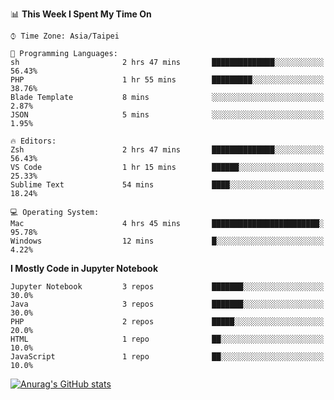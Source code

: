 <!--### Hi there 👋-->

<!--
**treevel/treevel** is a ✨ _special_ ✨ repository because its `README.md` (this file) appears on your GitHub profile.

Here are some ideas to get you started:

- 🔭 I’m currently working on ...
- 🌱 I’m currently learning ...
- 👯 I’m looking to collaborate on ...
- 🤔 I’m looking for help with ...
- 💬 Ask me about ...
- 📫 How to reach me: ...
- 😄 Pronouns: ...
- ⚡ Fun fact: ...
-->

<!--START_SECTION:waka-->
📊 **This Week I Spent My Time On** 

```text
⌚︎ Time Zone: Asia/Taipei

💬 Programming Languages: 
sh                       2 hrs 47 mins       ██████████████░░░░░░░░░░░   56.43% 
PHP                      1 hr 55 mins        █████████░░░░░░░░░░░░░░░░   38.76% 
Blade Template           8 mins              ░░░░░░░░░░░░░░░░░░░░░░░░░   2.87% 
JSON                     5 mins              ░░░░░░░░░░░░░░░░░░░░░░░░░   1.95%

🔥 Editors: 
Zsh                      2 hrs 47 mins       ██████████████░░░░░░░░░░░   56.43% 
VS Code                  1 hr 15 mins        ██████░░░░░░░░░░░░░░░░░░░   25.33% 
Sublime Text             54 mins             ████░░░░░░░░░░░░░░░░░░░░░   18.24%

💻 Operating System: 
Mac                      4 hrs 45 mins       ████████████████████████░   95.78% 
Windows                  12 mins             █░░░░░░░░░░░░░░░░░░░░░░░░   4.22%

```

**I Mostly Code in Jupyter Notebook** 

```text
Jupyter Notebook         3 repos             ███████░░░░░░░░░░░░░░░░░░   30.0% 
Java                     3 repos             ███████░░░░░░░░░░░░░░░░░░   30.0% 
PHP                      2 repos             █████░░░░░░░░░░░░░░░░░░░░   20.0% 
HTML                     1 repo              ██░░░░░░░░░░░░░░░░░░░░░░░   10.0% 
JavaScript               1 repo              ██░░░░░░░░░░░░░░░░░░░░░░░   10.0%

```



<!--END_SECTION:waka-->

<!-- GitHub Stats Card-->
[![Anurag's GitHub stats](https://github-readme-stats.vercel.app/api?username=treevel&show_icons=true&theme=monokai&count_private=true)](https://github.com/anuraghazra/github-readme-stats)
